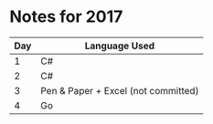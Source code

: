 # Notes for 2017

| Day | Language Used                       |
| --- | ----------------------------------- |
| 1   | C#                                  |
| 2   | C#                                  |
| 3   | Pen & Paper + Excel (not committed) |
| 4   | Go                                  |